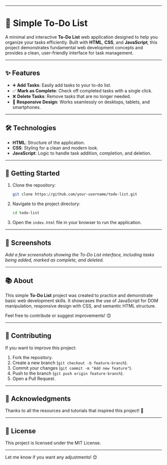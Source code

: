 

---

# 📝 Simple To-Do List  

A minimal and interactive **To-Do List** web application designed to help you organize your tasks efficiently. Built with **HTML**, **CSS**, and **JavaScript**, this project demonstrates fundamental web development concepts and provides a clean, user-friendly interface for task management.  

---

## ✨ Features  

- ➕ **Add Tasks**: Easily add tasks to your to-do list.  
- ✅ **Mark as Complete**: Check off completed tasks with a single click.  
- ❌ **Delete Tasks**: Remove tasks that are no longer needed.  
- 📱 **Responsive Design**: Works seamlessly on desktops, tablets, and smartphones.  

---

## 🛠️ Technologies  

- **HTML**: Structure of the application.  
- **CSS**: Styling for a clean and modern look.  
- **JavaScript**: Logic to handle task addition, completion, and deletion.  

---

## 🚀 Getting Started  

1. Clone the repository:  
   ```bash  
   git clone https://github.com/your-username/todo-list.git  
   ```  
2. Navigate to the project directory:  
   ```bash  
   cd todo-list  
   ```  
3. Open the `index.html` file in your browser to run the application.  

---

## 📸 Screenshots  

_Add a few screenshots showing the To-Do List interface, including tasks being added, marked as complete, and deleted._  

---

## 📚 About  

This simple **To-Do List** project was created to practice and demonstrate basic web development skills. It showcases the use of JavaScript for DOM manipulation, responsive design with CSS, and semantic HTML structure.  

Feel free to contribute or suggest improvements! 😊  

---

## 🤝 Contributing  

If you want to improve this project:  
1. Fork the repository.  
2. Create a new branch (`git checkout -b feature-branch`).  
3. Commit your changes (`git commit -m "Add new feature"`).  
4. Push to the branch (`git push origin feature-branch`).  
5. Open a Pull Request.  

---

## 🌟 Acknowledgments  

Thanks to all the resources and tutorials that inspired this project! 🙌  

---

## 📜 License  

This project is licensed under the MIT License.  

---

Let me know if you want any adjustments! 😊
